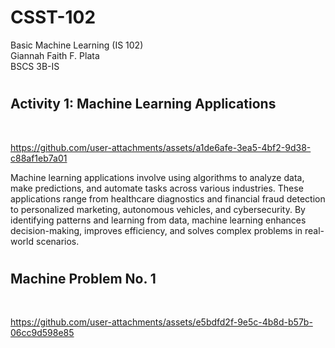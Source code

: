 # CSST-102
Basic Machine Learning (IS 102) <br>
Giannah Faith F. Plata <br>
BSCS 3B-IS

# <h2>Activity 1: Machine Learning Applications</h2> <br>

https://github.com/user-attachments/assets/a1de6afe-3ea5-4bf2-9d38-c88af1eb7a01

Machine learning applications involve using algorithms to analyze data, make predictions, and automate tasks across various industries. 
These applications range from healthcare diagnostics and financial fraud detection to personalized marketing, autonomous vehicles, and cybersecurity. 
By identifying patterns and learning from data, machine learning enhances decision-making, improves efficiency, and solves complex problems in real-world scenarios.

# <h2>Machine Problem No. 1</h2> <br>

https://github.com/user-attachments/assets/e5bdfd2f-9e5c-4b8d-b57b-06cc9d598e85
